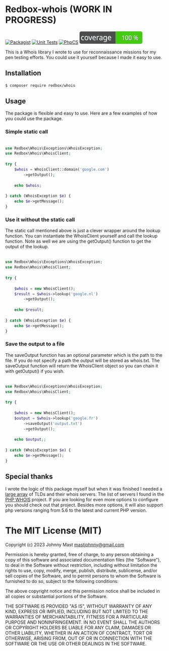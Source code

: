 # Redbox-whois (WORK IN PROGRESS)

[![Packagist](https://img.shields.io/packagist/v/redbox/whois.svg)](https://packagist.org/packages/redbox/whois)
[![Unit Tests](https://github.com/johnnymast/redbox-whois/actions/workflows/Tests.yml/badge.svg)](https://github.com/johnnymast/redbox-whois/actions/workflows/Tests.yml)
[![PhpCS](https://github.com/johnnymast/redbox-whois/actions/workflows/Phpcs.yaml/badge.svg)](https://github.com/johnnymast/redbox-whois/actions/workflows/Phpcs.yaml)
[![Test Coverage PHP Package](https://github.com/johnnymast/redbox-whois/blob/master/badges/coverage-badge.svg)](https://github.com/johnnymast/redbox-whois/actions/workflows/pest-coverage.yaml)

This is a Whois library I wrote to use for reconnaissance missions for my pen testing efforts. You could use it yourself because I made it easy to use.

## Installation

```bash
$ composer require redbox/whois
```

## Usage

The package is flexible and easy to use. Here are a few examples of how you could use the package.

### Simple static call

```php

use Redbox\Whois\Exceptions\WhoisException;
use Redbox\Whois\WhoisClient;

try {
    $whois = WhoisClient::domain('google.com')
        ->getOutput();

    echo $whois;

} catch (WhoisException $e) {
    echo $e->getMessage();
}
```

### Use it without the static call

The static call mentioned above is just a clever wrapper around the lookup function. You can instantiate the WhoisClient
yourself and call the lookup function. Note as well we are using the getOutput() function to get the output of the
lookup.

```php

use Redbox\Whois\Exceptions\WhoisException;
use Redbox\Whois\WhoisClient;

try {

    $whois = new WhoisClient();
    $result = $whois->lookup('google.nl')
        ->getOutput();

    echo $result;

} catch (WhoisException $e) {
    echo $e->getMessage();
}

```




### Save the output to a file

The saveOutput function has an optional parameter which is the path to the file. If you do not specify a path the
output will be stored as whois.txt. The saveOutput function will return the WhoisClient object so you can chain it with
getOutput() if you wish.

```php

use Redbox\Whois\Exceptions\WhoisException;
use Redbox\Whois\WhoisClient;

try {

    $whois = new WhoisClient();
    $output = $whois->lookup('google.fr')
        ->saveOutput('output.txt')
        ->getOutput();

    echo $output;;

} catch (WhoisException $e) {
    echo $e->getMessage();
}


```

## Special thanks

I wrote the logic of this package myself but when it was finished I needed a [large array](https://github.com/johnnymast/redbox-whois/blob/master/src/Servers.php) of TLDs and their whois servers. 
The list of servers I found in the  [PHP WHOIS](https://github.com/io-developer/php-whois) project. If you are looking for even more options to configure you should check out that project. 
Besides more options, it will also support php versions ranging from 5.6 to the latest and current PHP version.

# The MIT License (MIT)

Copyright (c) 2023 Johnny Mast <mastjohnny@gmail.com>

Permission is hereby granted, free of charge, to any person obtaining a copy
of this software and associated documentation files (the "Software"), to deal
in the Software without restriction, including without limitation the rights
to use, copy, modify, merge, publish, distribute, sublicense, and/or sell
copies of the Software, and to permit persons to whom the Software is
furnished to do so, subject to the following conditions:

The above copyright notice and this permission notice shall be included in
all copies or substantial portions of the Software.

THE SOFTWARE IS PROVIDED "AS IS", WITHOUT WARRANTY OF ANY KIND, EXPRESS OR
IMPLIED, INCLUDING BUT NOT LIMITED TO THE WARRANTIES OF MERCHANTABILITY,
FITNESS FOR A PARTICULAR PURPOSE AND NONINFRINGEMENT. IN NO EVENT SHALL THE
AUTHORS OR COPYRIGHT HOLDERS BE LIABLE FOR ANY CLAIM, DAMAGES OR OTHER
LIABILITY, WHETHER IN AN ACTION OF CONTRACT, TORT OR OTHERWISE, ARISING FROM,
OUT OF OR IN CONNECTION WITH THE SOFTWARE OR THE USE OR OTHER DEALINGS IN
THE SOFTWARE.
